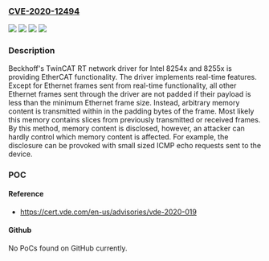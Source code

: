 ### [CVE-2020-12494](https://cve.mitre.org/cgi-bin/cvename.cgi?name=CVE-2020-12494)
![](https://img.shields.io/static/v1?label=Product&message=TwinCat%20Driver%20for%20Intel%208254x%20(Tcl8254x.sys)&color=blue)
![](https://img.shields.io/static/v1?label=Product&message=TwinCat%20Driver%20for%20Intel%208255x%20(Tcl8255x.sys)&color=blue)
![](https://img.shields.io/static/v1?label=Version&message=unspecified%20&color=brightgreen)
![](https://img.shields.io/static/v1?label=Vulnerability&message=CWE-459%20Incomplete%20Cleanup&color=brightgreen)

### Description

Beckhoff's TwinCAT RT network driver for Intel 8254x and 8255x is providing EtherCAT functionality. The driver implements real-time features. Except for Ethernet frames sent from real-time functionality, all other Ethernet frames sent through the driver are not padded if their payload is less than the minimum Ethernet frame size. Instead, arbitrary memory content is transmitted within in the padding bytes of the frame. Most likely this memory contains slices from previously transmitted or received frames. By this method, memory content is disclosed, however, an attacker can hardly control which memory content is affected. For example, the disclosure can be provoked with small sized ICMP echo requests sent to the device.

### POC

#### Reference
- https://cert.vde.com/en-us/advisories/vde-2020-019

#### Github
No PoCs found on GitHub currently.

